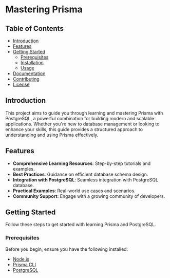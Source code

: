 ﻿# Mastering Prisma 



## Table of Contents

- [Introduction](#introduction)
- [Features](#features)
- [Getting Started](#getting-started)
  - [Prerequisites](#prerequisites)
  - [Installation](#installation)
  - [Usage](#usage)
- [Documentation](#documentation)
- [Contributing](#contributing)
- [License](#license)

## Introduction

This project aims to guide you through learning and mastering Prisma with PostgreSQL, a powerful combination for building modern and scalable applications. Whether you're new to database management or looking to enhance your skills, this guide provides a structured approach to understanding and using Prisma effectively.

## Features

- **Comprehensive Learning Resources**: Step-by-step tutorials and examples.
- **Best Practices**: Guidance on efficient database schema design.
- **Integration with PostgreSQL**: Seamless integration with PostgreSQL database.
- **Practical Examples**: Real-world use cases and scenarios.
- **Community Support**: Engage with a growing community of developers.

## Getting Started

Follow these steps to get started with learning Prisma and PostgreSQL.

### Prerequisites

Before you begin, ensure you have the following installed:

- [Node.js](https://nodejs.org/) 
- [Prisma CLI](https://www.prisma.io/docs/getting-started/installation-prisma-cli)
- [PostgreSQL](https://www.postgresql.org/)

